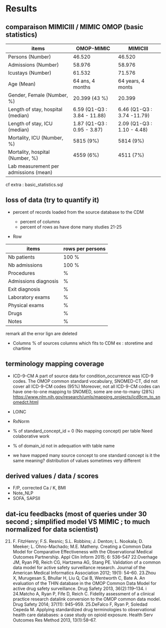 # Results

## comparaison MIMICIII / MIMIC OMOP (basic statistics)

| items					|OMOP-MIMIC 			| MIMICIII |
|---------------------------------------|-------------------------------|----------|
| Persons (Number) 			| 46.520 			| 46.520 |
| Admissions (Number) 			| 58.976 			| 58.976 |
| Icustays (Number)   			| 61.532 			| 71.576 |
| Age (Mean)  				| 64 ans, 4 months 		| 64 years, 4 monts |
| Gender, Female (Number, %) 	       	| 20.399 (43 %)               	| 20.399 |
| Length of stay, hospital (median) 	| 6.59 (Q1-Q3 : 3.84 - 11.88) 	| 6.46 (Q1-Q3 : 3.74 -11.79) |
| Length of stay, ICU (median)      	| 1.87 (Q1-Q3 : 0.95 - 3.87)  	| 2.09 (Q1-Q3 : 1.10 - 4.48) |
| Mortality, ICU (Number, %)        	| 5815 (9%)                   	| 5814 (9%) |
| Mortality, hospital (Number, %)   	| 4559 (6%)                   	| 4511 (7%) |
| Lab measurement per admissions (mean) |                    		|  |

cf extra : basic_statistics.sql

## loss of data (try to quantify it)
- percent of records loaded from the source database to the CDM 
    - percent of columns
    - percent of rows
  as have done many studies 21-25 

- Row
 
| items                             |rows per persons|
|-----------------------------------|----------------|
| Nb patients                       | 100 % |
| Nb admissions                     | 100 % |
| Procedures                        |  % |
| Admissions diagnosis              |  % |
| Exit diagnosis                    |  % |
| Laboratory exams                  |  % |
| Physical exams                    |  % |
| Drugs                             |  % |
| Notes                             |  % |

remark all the error lign are deleted

- Columns
% of sources columns which fits to CDM
ex : storetime and chartime

## terminology mapping coverage
- ICD-9-CM 
   A part of source data for condition_occurrence was ICD-9 codes. 
   The OMOP common standard vocabulary, SNOMED-CT, did not cover all ICD-9-CM codes (95%)
   Moreover, not all ICD-9-CM codes can have one-to-one mapping to SNOMED, some are one-to-many (28%)
   https://www.nlm.nih.gov/research/umls/mapping_projects/icd9cm_to_snomedct.html
- LOINC
- RxNorm

- % of standard_concept_id = 0 (No mapping concept) per table
Need colaborative work

- % of domain_id not in adequation with table name 

- we have mapped  many source concept to one standard concept
  is it the same meaning? distribution of values sometimes very different

## derived values / data / scores
- F/P, corrected Ca / K, BMI
- Note_NLP
- SOFA, SAPSII

## dat-icu feedbacks (most of queries under 30 second ; simplified model VS MIMIC ; to much normalized for data scientist)

21. F. FitzHenry; F.S. Resnic; S.L. Robbins; J. Denton; L. Nookala; D. Meeker; L. Ohno-Machado; M.E. Matheny. Creating a Common Data Model for Comparative Effectiveness with the Observational Medical Outcomes Partnership. Appl Clin Inform 2015; 6: 536–547
22.Overhage JM, Ryan PB, Reich CG, Hartzema AG, Stang PE. Validation of a common data model for active safety surveillance research. Journal of the American Medical Informatics Association 2012; 19(1): 54–60. 
23.Zhou X, Murugesan S, Bhullar H, Liu Q, Cai B, Wentworth C, Bate A. An evaluation of the THIN database in the OMOP Common Data Model for active drug safety surveillance. Drug Safety 2013, 36(2):119–134. i
24.Matcho A, Ryan P, Fife D, Reich C. Fidelity assessment of a clinical practice research datalink conversion to the OMOP common data model. Drug Safety 2014; 37(11): 945–959.
25.DeFalco F, Ryan P, Soledad Cepeda M. Applying standardized drug terminologies to observational health care databases: a case study on opioid exposure. Health Serv Outcomes Res Method 2013, 13(1):58–67.
